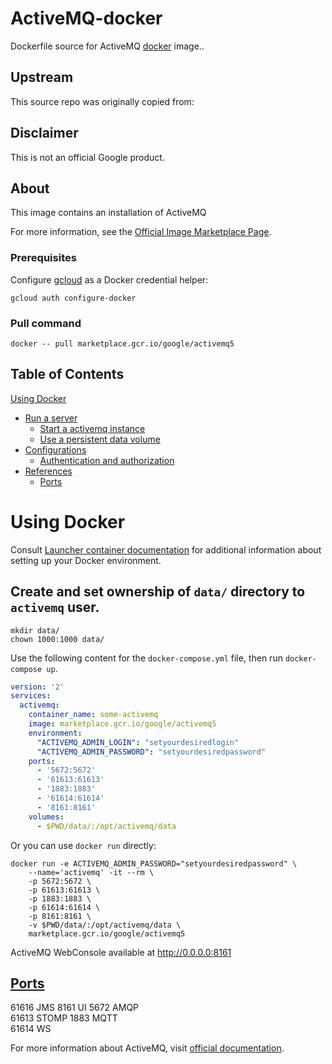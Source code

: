 ActiveMQ-docker
============
Dockerfile source for ActiveMQ [docker](https://docker.io) image..

## Upstream
This source repo was originally copied from:


## Disclaimer
This is not an official Google product.

## About
This image contains an installation of ActiveMQ

For more information, see the
[Official Image Marketplace Page](https://console.cloud.google.com/marketplace/product/bitnami-launchpad/activemq).

### Prerequisites

Configure [gcloud](https://cloud.google.com/sdk/gcloud/) as a Docker credential helper:

```shell
gcloud auth configure-docker
```
### Pull command

```shell
docker -- pull marketplace.gcr.io/google/activemq5
```
## Table of Contents

 [Using Docker](#using-docker)
  * [Run a  server](#run-a-activemq-server-docker)
    * [Start a activemq instance](#start-a-activemq-instance-docker)
    * [Use a persistent data volume](#use-a-persistent-data-volume-docker)
  * [Configurations](#configurations-docker)
    * [Authentication and authorization](#authentication-and-authorization-docker)
* [References](#references)
  * [Ports](#references-ports)

# Using Docker

Consult [Launcher container documentation](https://cloud.google.com/launcher/docs/launcher-container)
for additional information about setting up your Docker environment.

## Create and set ownership of `data/` directory to `activemq` user.
```shell
mkdir data/
chown 1000:1000 data/
```

Use the following content for the `docker-compose.yml` file, then run `docker-compose up`.

```yaml
version: '2'
services:
  activemq:
    container_name: some-activemq
    image: marketplace.gcr.io/google/activemq5
    environment:
      "ACTIVEMQ_ADMIN_LOGIN": "setyourdesiredlogin"
      "ACTIVEMQ_ADMIN_PASSWORD": "setyourdesiredpassword"
    ports:
      - '5672:5672'
      - '61613:61613' 
      - '1883:1883'
      - '61614:61614'
      - '8161:8161'
    volumes:
      - $PWD/data/:/opt/activemq/data
  ```
  
Or you can use `docker run` directly:

```shell
docker run -e ACTIVEMQ_ADMIN_PASSWORD="setyourdesiredpassword" \
    --name='activemq' -it --rm \
    -p 5672:5672 \
    -p 61613:61613 \
    -p 1883:1883 \
    -p 61614:61614 \
    -p 8161:8161 \
    -v $PWD/data/:/opt/activemq/data \
    marketplace.gcr.io/google/activemq5
```

ActiveMQ WebConsole available at http://0.0.0.0:8161

## [Ports](#references-ports)

61616 JMS
8161  UI
5672  AMQP  
61613 STOMP
1883  MQTT  
61614 WS    

For more information about ActiveMQ, visit [official documentation](https://activemq.apache.org/).

